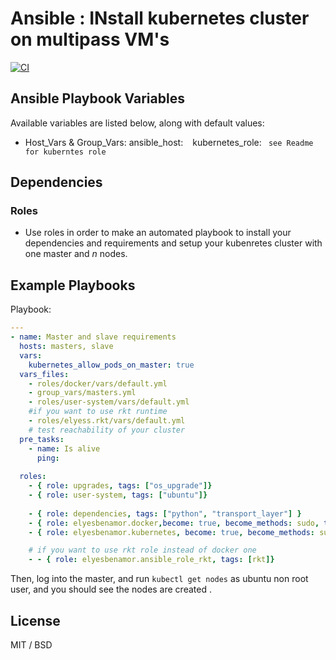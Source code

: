 # Ansible : INstall kubernetes cluster on multipass VM's

[![CI](https://github.com/geerlingguy/ansible-role-kubernetes/workflows/CI/badge.svg?event=push)](https://github.com/geerlingguy/ansible-role-kubernetes/actions?query=workflow%3ACI)


## Ansible Playbook Variables

Available variables are listed below, along with default values:
* Host_Vars & Group_Vars:
    ansible_host: ` `
    kubernetes_role: ` see Readme for kuberntes role`


## Dependencies

### Roles

* Use roles in order to make an automated playbook to install your dependencies and requirements and setup your kubenretes cluster with one master and *n* nodes.

## Example Playbooks

Playbook:

```yaml
---
- name: Master and slave requirements
  hosts: masters, slave
  vars:
    kubernetes_allow_pods_on_master: true
  vars_files: 
    - roles/docker/vars/default.yml
    - group_vars/masters.yml
    - roles/user-system/vars/default.yml
    #if you want to use rkt runtime
    - roles/elyess.rkt/vars/default.yml
    # test reachability of your cluster
  pre_tasks:
    - name: Is alive
      ping:
    
  roles:
    - { role: upgrades, tags: ["os_upgrade"]}
    - { role: user-system, tags: ["ubuntu"]}
    
    - { role: dependencies, tags: ["python", "transport_layer"] }
    - { role: elyesbenamor.docker,become: true, become_methods: sudo, tags: ["geer-docker"]}
    - { role: elyesbenamor.kubernetes, become: true, become_methods: sudo, tags: [geer-kuber]}

    # if you want to use rkt role instead of docker one 
    - - { role: elyesbenamor.ansible_role_rkt, tags: [rkt]}


```

Then, log into the master, and run `kubectl get nodes` as ubuntu non root user, and you should see the nodes are created .

## License

MIT / BSD


